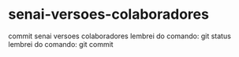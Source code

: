 # senai-versoes-colaboradores
commit senai versoes colaboradores
lembrei do comando: git status
lembrei do comando: git commit